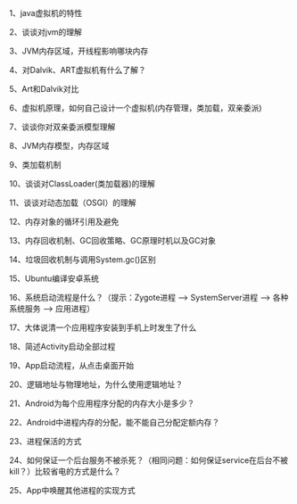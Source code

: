 1、java虚拟机的特性

2、谈谈对jvm的理解

3、JVM内存区域，开线程影响哪块内存

4、对Dalvik、ART虚拟机有什么了解？

5、Art和Dalvik对比

6、虚拟机原理，如何自己设计一个虚拟机(内存管理，类加载，双亲委派)

7、谈谈你对双亲委派模型理解

8、JVM内存模型，内存区域

9、类加载机制

10、谈谈对ClassLoader(类加载器)的理解

11、谈谈对动态加载（OSGI）的理解

12、内存对象的循环引用及避免

13、内存回收机制、GC回收策略、GC原理时机以及GC对象

14、垃圾回收机制与调用System.gc()区别

15、Ubuntu编译安卓系统

16、系统启动流程是什么？（提示：Zygote进程 –> SystemServer进程 –> 各种系统服务 –> 应用进程）

17、大体说清一个应用程序安装到手机上时发生了什么

18、简述Activity启动全部过程

19、App启动流程，从点击桌面开始

20、逻辑地址与物理地址，为什么使用逻辑地址？

21、Android为每个应用程序分配的内存大小是多少？

22、Android中进程内存的分配，能不能自己分配定额内存？

23、进程保活的方式

24、如何保证一个后台服务不被杀死？（相同问题：如何保证service在后台不被kill？）比较省电的方式是什么？

25、App中唤醒其他进程的实现方式